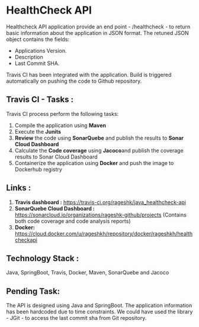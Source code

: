 # HealthCheck API

Healthcheck API application provide an end point - /healthcheck - to return basic information about the application in JSON format. The retuned JSON object contains the fields: 
  - Applications Version.
  - Description
  - Last Commit SHA.

Travis CI has been integrated with the application. Build is triggered automatically on pushing the code to Github repository.

## Travis CI - Tasks :
Travis CI process perform the following tasks:
 1. Compile the application using <b>Maven</b>
 2. Execute the <b>Junits</b>
 3. <b>Review</b> the code using <b>SonarQuebe</b> and publish the results to <b>Sonar Cloud Dashboard</b>
 4. Calculate the <b>Code coverage</b> using <b>Jacoco</b>and publish the coverage results to Sonar Cloud Dashboard
 5. Containerize the application using <b>Docker</b> and push the image to Dockerhub registry


## Links :
1. <b>Travis dashboard :</b> https://travis-ci.org/rageshk/java_healthcheck-api
2. <b>SonarQuebe Cloud Dashboard :</b> https://sonarcloud.io/organizations/rageshk-github/projects
   (Contains both code coverage and code analysis reports)
3. <b>Docker:</b> https://cloud.docker.com/u/rageshkh/repository/docker/rageshkh/healthcheckapi


## Technology Stack : 
Java, SpringBoot, Travis, Docker, Maven, SonarQuebe and Jacoco

## Pending Task:
The API is designed using Java and SpringBoot. The application information has been hardcoded due to time constraints.
We could have used the library - JGit - to access the last commit sha from Git repository. 

